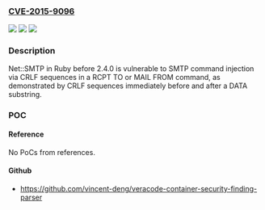 ### [CVE-2015-9096](https://cve.mitre.org/cgi-bin/cvename.cgi?name=CVE-2015-9096)
![](https://img.shields.io/static/v1?label=Product&message=n%2Fa&color=blue)
![](https://img.shields.io/static/v1?label=Version&message=n%2Fa&color=blue)
![](https://img.shields.io/static/v1?label=Vulnerability&message=n%2Fa&color=brighgreen)

### Description

Net::SMTP in Ruby before 2.4.0 is vulnerable to SMTP command injection via CRLF sequences in a RCPT TO or MAIL FROM command, as demonstrated by CRLF sequences immediately before and after a DATA substring.

### POC

#### Reference
No PoCs from references.

#### Github
- https://github.com/vincent-deng/veracode-container-security-finding-parser

